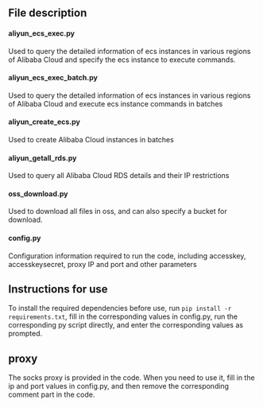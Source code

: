 ## File description

#### aliyun_ecs_exec.py
Used to query the detailed information of ecs instances in various regions of Alibaba Cloud and specify the ecs instance to execute commands.
#### aliyun_ecs_exec_batch.py
Used to query the detailed information of ecs instances in various regions of Alibaba Cloud and execute ecs instance commands in batches
#### aliyun_create_ecs.py
Used to create Alibaba Cloud instances in batches
#### aliyun_getall_rds.py
Used to query all Alibaba Cloud RDS details and their IP restrictions
#### oss_download.py
Used to download all files in oss, and can also specify a bucket for download.
#### config.py
Configuration information required to run the code, including accesskey, accesskeysecret, proxy IP and port and other parameters

## Instructions for use
To install the required dependencies before use, run `pip install -r requirements.txt`, fill in the corresponding values ​​​​in config.py, run the corresponding py script directly, and enter the corresponding values ​​​​as prompted.

## proxy
The socks proxy is provided in the code. When you need to use it, fill in the ip and port values ​​​​in config.py, and then remove the corresponding comment part in the code.
